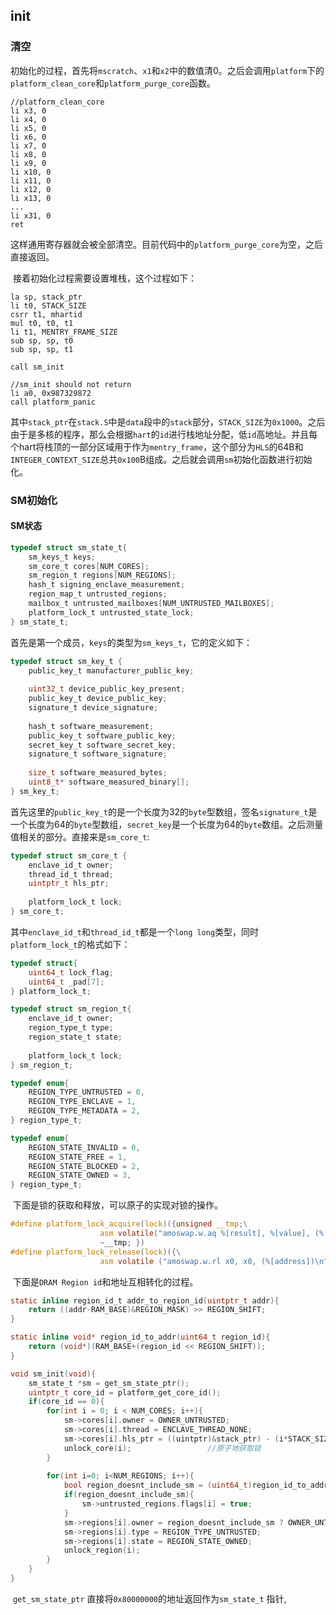 ## init

### 清空 

​	初始化的过程，首先将`mscratch`、`x1`和`x2`中的数值清0。之后会调用`platform`下的`platform_clean_core`和`platform_purge_core`函数。

```assembly
//platform_clean_core
li x3, 0
li x4, 0
li x5, 0
li x6, 0
li x7, 0
li x8, 0
li x9, 0
li x10, 0
li x11, 0
li x12, 0
li x13, 0
...
li x31, 0
ret 
```

​	这样通用寄存器就会被全部清空。目前代码中的`platform_purge_core`为空，之后直接返回。

​	接着初始化过程需要设置堆栈，这个过程如下：

```assembly
la sp, stack_ptr
li t0, STACK_SIZE
csrr t1, mhartid
mul t0, t0, t1
li t1, MENTRY_FRAME_SIZE
sub sp, sp, t0
sub sp, sp, t1

call sm_init

//sm_init should not return
li a0, 0x987329872
call platform_panic 
```

​	其中`stack_ptr`在`stack.S`中是`data`段中的`stack`部分，`STACK_SIZE`为`0x1000`。之后由于是多核的程序，那么会根据`hart`的`id`进行栈地址分配，低`id`高地址。并且每个hart将栈顶的一部分区域用于作为`mentry_frame`，这个部分为`HLS`的64B和`INTEGER_CONTEXT_SIZE`总共`0x100`B组成。之后就会调用`sm`初始化函数进行初始化。

### SM初始化

#### SM状态

```c
typedef struct sm_state_t{
    sm_keys_t keys;
    sm_core_t cores[NUM_CORES];
    sm_region_t regions[NUM_REGIONS];
    hash_t signing_enclave_measurement;
    region_map_t untrusted_regions;
    mailbox_t untrusted_mailboxes[NUM_UNTRUSTED_MAILBOXES];
    platform_lock_t untrusted_state_lock;
} sm_state_t;
```

​	首先是第一个成员，`keys`的类型为`sm_keys_t`，它的定义如下：

```c
typedef struct sm_key_t {
    public_key_t manufacturer_public_key;
    
    uint32_t device_public_key_present;
    public_key_t device_public_key;
    signature_t device_signature;
    
    hash_t software_measurement;
    public_key_t software_public_key;
    secret_key_t software_secret_key;
    signature_t software_signature;
    
    size_t software_measured_bytes;
    uint8_t* software_measured_binary[];
} sm_key_t;
```

​	首先这里的`public_key_t`的是一个长度为32的`byte`型数组，签名`signature_t`是一个长度为64的`byte`型数组，`secret_key`是一个长度为64的`byte`数组。之后测量值相关的部分。直接来是`sm_core_t`:

```c
typedef struct sm_core_t {
    enclave_id_t owner;
    thread_id_t thread;
    uintptr_t hls_ptr;
    
    platform_lock_t lock;
} sm_core_t;
```

​	其中`enclave_id_t`和`thread_id_t`都是一个`long long`类型，同时`platform_lock_t`的格式如下：

```c
typedef struct{
    uint64_t lock_flag;
    uint64_t _pad[7];
} platform_lock_t;
```

```c
typedef struct sm_region_t{
    enclave_id_t owner;
    region_type_t type;
    region_state_t state;
    
    platform_lock_t lock;
} sm_region_t;

typedef enum{
    REGION_TYPE_UNTRUSTED = 0,
    REGION_TYPE_ENCLAVE = 1,
    REGION_TYPE_METADATA = 2,
} region_type_t;

typedef enum{
    REGION_STATE_INVALID = 0,
    REGION_STATE_FREE = 1,
    REGION_STATE_BLOCKED = 2,
    REGION_STATE_OWNED = 3,
} region_type_t;
```

​	下面是锁的获取和释放，可以原子的实现对锁的操作。

```c
#define platform_lock_acquire(lock)({unsigned __tmp;\
					asm volatile("amoswap.w.aq %[result], %[value], (%[address]) \n":[result] "=r"(__tmp):[value]:"r"(1), [address]"r"(&((lock)->lock_flag)))});
					~__tmp; })
#define platform_lock_release(lock)({\
					asm volatile ("amoswap.w.rl x0, x0, (%[address])\n"::[address]"r"(&((lock)->lock_flag)))})
```

​	下面是`DRAM Region id`和地址互相转化的过程。

```c
static inline region_id_t addr_to_region_id(uintptr_t addr){
    return ((addr-RAM_BASE)&REGION_MASK) >> REGION_SHIFT;
}

static inline void* region_id_to_addr(uint64_t region_id){
    return (void*)(RAM_BASE+(region_id << REGION_SHIFT));
}
```

```c
void sm_init(void){
    sm_state_t *sm = get_sm_state_ptr();
    uintptr_t core_id = platform_get_core_id();
    if(core_id == 0){
        for(int i = 0; i < NUM_CORES; i++){
            sm->cores[i].owner = OWNER_UNTRUSTED;
            sm->cores[i].thread = ENCLAVE_THREAD_NONE;
            sm->cores[i].hls_ptr = ((uintptr)&stack_ptr) - (i*STACK_SIZE) - HLS_SIZE;
            unlock_core(i);					//原子地获取锁
        }
        
        for(int i=0; i<NUM_REGIONS; i++){
            bool region_doesnt_include_sm = (uint64_t)region_id_to_addr(i) > (SM_ADDR+SM_LEN);
            if(region_doesnt_include_sm){
                sm->untrusted_regions.flags[i] = true;
            }
            sm->regions[i].owner = region_doesnt_include_sm ? OWNER_UNTRUSTED : OWNER_SM;
            sm->regions[i].type = REGION_TYPE_UNTRUSTED;
            sm->regions[i].state = REGION_STATE_OWNED;
            unlock_region(i);
        }
    }
}
```

​	`get_sm_state_ptr` 直接将`0x80000000`的地址返回作为`sm_state_t` 指针,  

